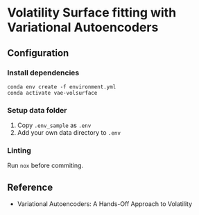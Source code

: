 # Volatility Surface fitting with Variational Autoencoders

## Configuration

### Install dependencies

```shell
conda env create -f environment.yml
conda activate vae-volsurface
```

### Setup data folder
1. Copy `.env_sample` as `.env`
2. Add your own data directory to `.env`

### Linting

Run `nox` before commiting.

## Reference

- Variational Autoencoders: A Hands-Off Approach to Volatility
